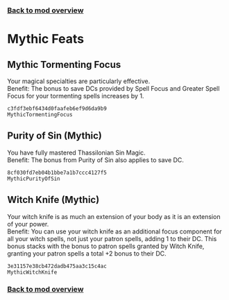 ### [Back to mod overview](./README.md)

# Mythic Feats

## Mythic Tormenting Focus

Your magical specialties are particularly effective.  
Benefit: The bonus to save DCs provided by Spell Focus and Greater Spell Focus for your tormenting spells increases by 1.

`c3fdf3ebf6434d0faafeb6ef9d6da9b9`  
`MythicTormentingFocus`  

## Purity of Sin (Mythic)

You have fully mastered Thassilonian Sin Magic.  
Benefit: The bonus from Purity of Sin also applies to save DC.

`8cf030fd7eb04b1bbe7a1b7ccc4127f5`  
`MythicPurityOfSin`  

## Witch Knife (Mythic)

Your witch knife is as much an extension of your body as it is an extension of your power.  
Benefit: You can use your witch knife as an additional focus component for all your witch spells, not just your patron spells, adding 1 to their DC. This bonus stacks with the bonus to patron spells granted by Witch Knife, granting your patron spells a total +2 bonus to their DC.

`3e31157e38cb472dadb475aa3c15c4ac`  
`MythicWitchKnife`  


### [Back to mod overview](./README.md)
